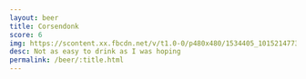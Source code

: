 ```yaml
---
layout: beer
title: Corsendonk
score: 6
img: https://scontent.xx.fbcdn.net/v/t1.0-0/p480x480/1534405_10152147734558745_724921108_n.jpg?oh=ab0dae9999b8aaafef1783392d7e7781&oe=58BE0DD5
desc: Not as easy to drink as I was hoping
permalink: /beer/:title.html
---
```

